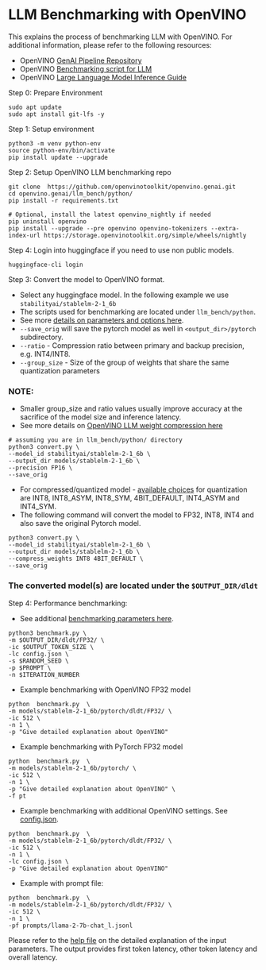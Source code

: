 
# LLM Benchmarking with OpenVINO

This explains the process of benchmarking LLM with OpenVINO.
For additional information, please refer to the following resources:
- OpenVINO [GenAI Pipeline Repository](https://github.com/openvinotoolkit/openvino.genai)
- OpenVINO [Benchmarking script for LLM](https://github.com/openvinotoolkit/openvino.genai/tree/master/llm_bench/python)
- OpenVINO [Large Language Model Inference Guide](https://docs.openvino.ai/2024/learn-openvino/llm_inference_guide.html)
  

Step 0: Prepare Environment
```
sudo apt update
sudo apt install git-lfs -y
```

Step 1: Setup environment
```
python3 -m venv python-env
source python-env/bin/activate
pip install update --upgrade
```

Step 2:  Setup OpenVINO LLM benchmarking repo
```
git clone  https://github.com/openvinotoolkit/openvino.genai.git
cd openvino.genai/llm_bench/python/
pip install -r requirements.txt  

# Optional, install the latest openvino_nightly if needed
pip uninstall openvino
pip install --upgrade --pre openvino openvino-tokenizers --extra-index-url https://storage.openvinotoolkit.org/simple/wheels/nightly
```
Step 4: Login into huggingface if you need to use non public models.
``` 
huggingface-cli login
```

Step 3:  Convert the model to OpenVINO format. 

- Select any huggingface model. In the following example we use `stabilityai/stablelm-2-1_6b`
- The scripts used for benchmarking are located under `llm_bench/python`.
- See more [details on parameters and options here](https://github.com/openvinotoolkit/openvino.genai/tree/master/llm_bench/python#2-convert-a-model-to-openvino-ir).
- `--save_orig` will save the pytorch model as well in `<output_dir>/pytorch` subdirectory.
- `--ratio` - Compression ratio between primary and backup precision, e.g. INT4/INT8.
- `--group_size` - Size of the group of weights that share the same quantization parameters

### NOTE: 
- Smaller group_size and ratio values usually improve accuracy at the sacrifice of the model size and inference latency.
- See more details on [OpenVINO LLM weight compression here](https://docs.openvino.ai/2024/openvino-workflow/model-optimization-guide/weight-compression.html)
  
```
# assuming you are in llm_bench/python/ directory
python3 convert.py \
--model_id stabilityai/stablelm-2-1_6b \
--output_dir models/stablelm-2-1_6b \
--precision FP16 \
--save_orig
```

- For compressed/quantized model - [available choices](https://github.com/openvinotoolkit/openvino.genai/tree/master/llm_bench/python#2-convert-a-model-to-openvino-ir) for quantization are INT8, INT8_ASYM, INT8_SYM, 4BIT_DEFAULT, INT4_ASYM and INT4_SYM.
- The following command will convert the model to FP32, INT8, INT4 and also save the original Pytorch model. 
```
python3 convert.py \
--model_id stabilityai/stablelm-2-1_6b \
--output_dir models/stablelm-2-1_6b \
--compress_weights INT8 4BIT_DEFAULT \
--save_orig
```

### The converted model(s) are located under the `$OUTPUT_DIR/dldt`

Step 4: Performance benchmarking:
- See additional [benchmarking parameters here](https://github.com/openvinotoolkit/openvino.genai/tree/master/llm_bench/python#3-benchmarking).

```
python3 benchmark.py \
-m $OUTPUT_DIR/dldt/FP32/ \
-ic $OUTPUT_TOKEN_SIZE \
-lc config.json \
-s $RANDOM_SEED \
-p $PROMPT \
-n $ITERATION_NUMBER
```

- Example benchmarking with OpenVINO FP32 model
```
python  benchmark.py  \
-m models/stablelm-2-1_6b/pytorch/dldt/FP32/ \
-ic 512 \
-n 1 \
-p "Give detailed explanation about OpenVINO"
```

- Example benchmarking with PyTorch FP32 model
```
python  benchmark.py  \
-m models/stablelm-2-1_6b/pytorch/ \
-ic 512 \
-n 1 \
-p "Give detailed explanation about OpenVINO" \
-f pt
```

- Example benchmarking with additional OpenVINO settings. See [config.json](https://github.com/junwenwu/LLM_benchmarking/blob/main/config.json).
```
python  benchmark.py  \
-m models/stablelm-2-1_6b/pytorch/dldt/FP32/ \
-ic 512 \
-n 1 \
-lc config.json \
-p "Give detailed explanation about OpenVINO"
```

- Example with prompt file:
```
python  benchmark.py  \
-m models/stablelm-2-1_6b/pytorch/dldt/FP32/ \
-ic 512 \
-n 1 \
-pf prompts/llama-2-7b-chat_l.jsonl 
```

Please refer to the [help file](https://github.com/openvinotoolkit/openvino.genai/tree/master/llm_bench/python) on the detailed explanation of the input parameters.
The output provides first token latency, other token latency and overall latency.
